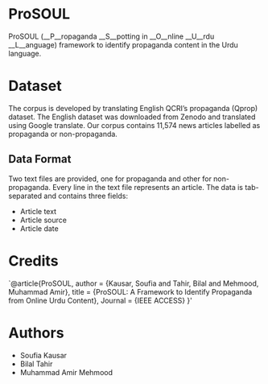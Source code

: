 # ProSOUL

ProSOUL (__P__ropaganda __S__potting in __O__nline __U__rdu __L__anguage) framework to identify propaganda content in the Urdu language.


# Dataset
The corpus is developed by translating English QCRI’s propaganda (Qprop) dataset. The English dataset was downloaded from Zenodo and translated using Google translate. Our corpus contains 11,574 news articles labelled as propaganda or non-propaganda. 
## Data Format
Two text files are provided, one for propaganda and other for non-propaganda. Every line in the text file represents an article. The data is tab-separated and contains three fields:

* Article text
* Article source
* Article date


# Credits

`@article{ProSOUL,
author = {Kausar, Soufia and
	Tahir, Bilal and
	Mehmood, Muhammad Amir},
title = {ProSOUL: A Framework to Identify Propaganda from Online Urdu Content},
Journal = {IEEE ACCESS}
}'

# Authors
* Soufia Kausar
* Bilal Tahir
* Muhammad Amir Mehmood


